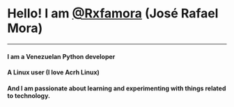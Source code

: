 # Hello! I am [@Rxfamora](http://https://github.com/Rxfamora "@Rxfamora") (José Rafael Mora)
------------

#### I am a Venezuelan Python developer
#### A Linux user (I love Acrh Linux)
#### And I am passionate about learning and experimenting with things related to technology.
